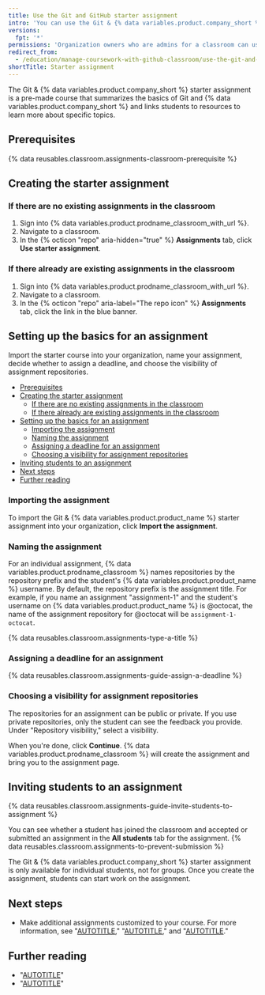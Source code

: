 ```yaml
---
title: Use the Git and GitHub starter assignment
intro: 'You can use the Git & {% data variables.product.company_short %} starter assignment to give students an overview of Git and {% data variables.product.company_short %} fundamentals.'
versions:
  fpt: '*'
permissions: 'Organization owners who are admins for a classroom can use Git & {% data variables.product.company_short %} starter assignments. {% data reusables.classroom.classroom-admins-link %}'
redirect_from:
  - /education/manage-coursework-with-github-classroom/use-the-git-and-github-starter-assignment
shortTitle: Starter assignment
---
```


The Git & {% data variables.product.company_short %} starter assignment is a pre-made course that summarizes the basics of Git and {% data variables.product.company_short %} and links students to resources to learn more about specific topics.

## Prerequisites

{% data reusables.classroom.assignments-classroom-prerequisite %}

## Creating the starter assignment

### If there are no existing assignments in the classroom

1. Sign into {% data variables.product.prodname_classroom_with_url %}.
1. Navigate to a classroom.
1. In the {% octicon "repo" aria-hidden="true" %} **Assignments** tab, click  **Use starter assignment**.

### If there already are existing assignments in the classroom

1. Sign into {% data variables.product.prodname_classroom_with_url %}.
1. Navigate to a classroom.
1. In the {% octicon "repo" aria-label="The repo icon" %} **Assignments** tab, click the link in the blue banner.

## Setting up the basics for an assignment

Import the starter course into your organization, name your assignment, decide whether to assign a deadline, and choose the visibility of assignment repositories.

- [Prerequisites](#prerequisites)
- [Creating the starter assignment](#creating-the-starter-assignment)
  - [If there are no existing assignments in the classroom](#if-there-are-no-existing-assignments-in-the-classroom)
  - [If there already are existing assignments in the classroom](#if-there-already-are-existing-assignments-in-the-classroom)
- [Setting up the basics for an assignment](#setting-up-the-basics-for-an-assignment)
  - [Importing the assignment](#importing-the-assignment)
  - [Naming the assignment](#naming-the-assignment)
  - [Assigning a deadline for an assignment](#assigning-a-deadline-for-an-assignment)
  - [Choosing a visibility for assignment repositories](#choosing-a-visibility-for-assignment-repositories)
- [Inviting students to an assignment](#inviting-students-to-an-assignment)
- [Next steps](#next-steps)
- [Further reading](#further-reading)

### Importing the assignment

To import the Git & {% data variables.product.product_name %} starter assignment into your organization, click **Import the assignment**.

### Naming the assignment

For an individual assignment, {% data variables.product.prodname_classroom %} names repositories by the repository prefix and the student's {% data variables.product.product_name %} username. By default, the repository prefix is the assignment title. For example, if you name an assignment "assignment-1" and the student's username on {% data variables.product.product_name %} is @octocat, the name of the assignment repository for @octocat will be `assignment-1-octocat`.

{% data reusables.classroom.assignments-type-a-title %}

### Assigning a deadline for an assignment

{% data reusables.classroom.assignments-guide-assign-a-deadline %}

### Choosing a visibility for assignment repositories

The repositories for an assignment can be public or private. If you use private repositories, only the student can see the feedback you provide. Under "Repository visibility," select a visibility.

When you're done, click **Continue**. {% data variables.product.prodname_classroom %} will create the assignment and bring you to the assignment page.

## Inviting students to an assignment

{% data reusables.classroom.assignments-guide-invite-students-to-assignment %}

You can see whether a student has joined the classroom and accepted or submitted an assignment in the **All students** tab for the assignment. {% data reusables.classroom.assignments-to-prevent-submission %}

The Git & {% data variables.product.company_short %} starter assignment is only available for individual students, not for groups. Once you create the assignment, students can start work on the assignment.

## Next steps

- Make additional assignments customized to your course. For more information, see "[AUTOTITLE](/education/manage-coursework-with-github-classroom/teach-with-github-classroom/create-an-individual-assignment)," "[AUTOTITLE](/education/manage-coursework-with-github-classroom/teach-with-github-classroom/create-a-group-assignment)," and "[AUTOTITLE](/education/manage-coursework-with-github-classroom/teach-with-github-classroom/reuse-an-assignment)."

## Further reading

- "[AUTOTITLE](/education/explore-the-benefits-of-teaching-and-learning-with-github-education/github-global-campus-for-teachers)"
- "[AUTOTITLE](/education/manage-coursework-with-github-classroom/teach-with-github-classroom/connect-a-learning-management-system-course-to-a-classroom)"
